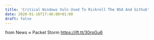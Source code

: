 ```yaml
---
title: 'Critical Windows Vuln Used To Rickroll The NSA And Github'
date: 2020-01-16T17:46:00+01:00
draft: false
---
```


  
  
from News ≈ Packet Storm https://ift.tt/30rpGu6